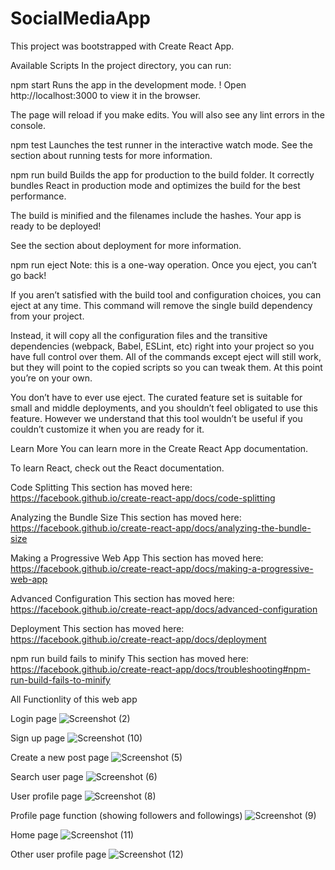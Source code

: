 # SocialMediaApp

This project was bootstrapped with Create React App.

Available Scripts
In the project directory, you can run:

npm start
Runs the app in the development mode.
! Open http://localhost:3000 to view it in the browser.

The page will reload if you make edits.
You will also see any lint errors in the console.

npm test
Launches the test runner in the interactive watch mode.
See the section about running tests for more information.

npm run build
Builds the app for production to the build folder.
It correctly bundles React in production mode and optimizes the build for the best performance.

The build is minified and the filenames include the hashes.
Your app is ready to be deployed!

See the section about deployment for more information.

npm run eject
Note: this is a one-way operation. Once you eject, you can’t go back!

If you aren’t satisfied with the build tool and configuration choices, you can eject at any time. This command will remove the single build dependency from your project.

Instead, it will copy all the configuration files and the transitive dependencies (webpack, Babel, ESLint, etc) right into your project so you have full control over them. All of the commands except eject will still work, but they will point to the copied scripts so you can tweak them. At this point you’re on your own.

You don’t have to ever use eject. The curated feature set is suitable for small and middle deployments, and you shouldn’t feel obligated to use this feature. However we understand that this tool wouldn’t be useful if you couldn’t customize it when you are ready for it.

Learn More
You can learn more in the Create React App documentation.

To learn React, check out the React documentation.

Code Splitting
This section has moved here: https://facebook.github.io/create-react-app/docs/code-splitting

Analyzing the Bundle Size
This section has moved here: https://facebook.github.io/create-react-app/docs/analyzing-the-bundle-size

Making a Progressive Web App
This section has moved here: https://facebook.github.io/create-react-app/docs/making-a-progressive-web-app

Advanced Configuration
This section has moved here: https://facebook.github.io/create-react-app/docs/advanced-configuration

Deployment
This section has moved here: https://facebook.github.io/create-react-app/docs/deployment

npm run build fails to minify
This section has moved here: https://facebook.github.io/create-react-app/docs/troubleshooting#npm-run-build-fails-to-minify

All Functionlity of this web app 

Login page 
![Screenshot (2)](https://user-images.githubusercontent.com/57307495/176090141-0e3128b4-527e-4ac8-b8f1-3549e187e4f4.png)

Sign up page
![Screenshot (10)](https://user-images.githubusercontent.com/57307495/176090129-9a65d9ea-6f40-47af-b1e0-97e7726286f0.png)

Create a new post page 
![Screenshot (5)](https://user-images.githubusercontent.com/57307495/176090116-fd3b63e0-ab2c-4621-859a-5b83f7de7ccb.png)

Search user page
![Screenshot (6)](https://user-images.githubusercontent.com/57307495/176090122-819c0d6b-86b9-4e96-89ce-2a2f7f0340ef.png)

User profile page
![Screenshot (8)](https://user-images.githubusercontent.com/57307495/176090123-06ba5f06-a593-419d-9afc-be903e42d20d.png)

Profile page function (showing followers and followings) 
![Screenshot (9)](https://user-images.githubusercontent.com/57307495/176090126-d90f1fd9-4063-40a0-84ca-a90d980053d7.png)

Home page
![Screenshot (11)](https://user-images.githubusercontent.com/57307495/176090132-3f16411c-0071-4f89-bacb-75748f2a4e4f.png)

Other user profile page 
![Screenshot (12)](https://user-images.githubusercontent.com/57307495/176090136-e48100ef-89ad-47da-b799-54e269830a8c.png)

